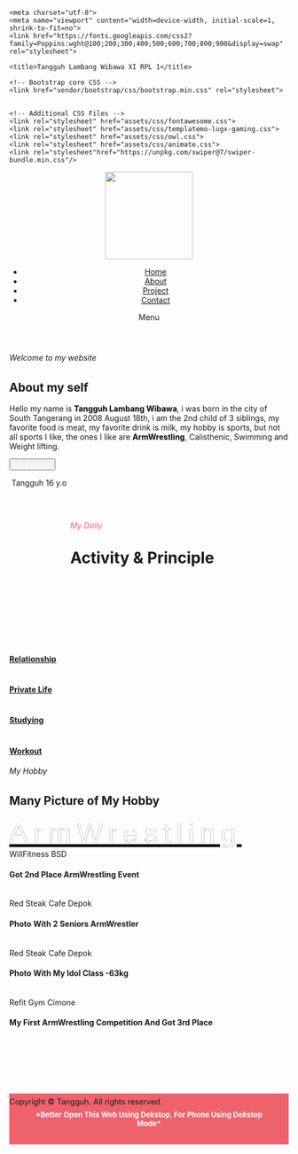 <!DOCTYPE html>
<html lang="en">

  <head>

    <meta charset="utf-8">
    <meta name="viewport" content="width=device-width, initial-scale=1, shrink-to-fit=no">
    <link href="https://fonts.googleapis.com/css2?family=Poppins:wght@100;200;300;400;500;600;700;800;900&display=swap" rel="stylesheet">

    <title>Tangguh Lambang Wibawa XI RPL 1</title>

    <!-- Bootstrap core CSS -->
    <link href="vendor/bootstrap/css/bootstrap.min.css" rel="stylesheet">


    <!-- Additional CSS Files -->
    <link rel="stylesheet" href="assets/css/fontawesome.css">
    <link rel="stylesheet" href="assets/css/templatemo-lugx-gaming.css">
    <link rel="stylesheet" href="assets/css/owl.css">
    <link rel="stylesheet" href="assets/css/animate.css">
    <link rel="stylesheet"href="https://unpkg.com/swiper@7/swiper-bundle.min.css"/>
<!--




-->
  </head>

<body>

  <!-- ***** Preloader Start ***** -->
  <div id="js-preloader" class="js-preloader">
    <div class="preloader-inner">
      <span class="dot"></span>
      <div class="dots">
        <span></span>
        <span></span>
        <span></span>
      </div>
    </div>
  </div>
  <!-- ***** Preloader End ***** -->

  <!-- ***** Header Area Start ***** -->
  <header class="header-area header-sticky">
    <div class="container">
        <div class="row">
            <div class="col-12">
                <nav class="main-nav">
                    <!-- ***** Logo Start ***** -->
                    <a href="index.html" class="logo">
                        <img src="assets/images/logo.png" alt="" style="width: 158px;">
                    </a>
                    <!-- ***** Logo End ***** -->
                    <!-- ***** Menu Start ***** -->
                    <ul class="nav">
                      <li><a href="index.html" class="active">Home</a></li>
                      <li><a href="about.html">About</a></li>
                      <li><a href="project.html">Project</a></li>
                      <li><a href="contact.html">Contact</a></li>
                      <!-- <li><a href="#">Sign In</a></li> -->
                  </ul>   
                    <a class='menu-trigger'>
                        <span>Menu</span>
                    </a>
                    <!-- ***** Menu End ***** -->
                </nav>
            </div>
        </div>
    </div>
  </header>
  <!-- ***** Header Area End ***** -->

  <div class="main-banner">
    <div class="container">
      <div class="row">
        <div class="col-lg-6 align-self-center">
          <div class="caption header-text">
            <h6>Welcome to my website</h6>
            <h2>About my self</h2>
            <p>Hello my name is <span style="font-weight: bold; color: black;">Tangguh Lambang Wibawa</span>, i was born in the city of South Tangerang in 2008 August 18th, i am the 2nd child of 3 siblings, my favorite food is meat, my favorite drink is milk, my hobby is sports, but not all sports I like, the ones I like are <span style="color: black; font-weight: bold;">ArmWrestling</span>, Calisthenic, Swimming and Weight lifting.</p>
            <div class="search-input">
              <form id="search" action="#">
                <!-- <input type="text" placeholder="Type Something" id='searchText' name="searchKeyword" onkeypress="handle" /> -->
                <button role="button" style="margin-right: 300px;"><a href="contact.html" style="color: white;">My Contact</a></button>
              </form>
            </div>
          </div>
        </div>
        <div class="col-lg-4 offset-lg-2">
          <div class="right-image">
            <img src="assets/images/Tangguh12.jpg" alt="">
            <span class="price">Tangguh</span>
            <span class="offer">16 y.o</span>
          </div>
        </div>
      </div>
    </div>
  </div>
  <h6 style="margin-left: 110px; margin-top: 60px; color: #ee626b;">My Daily</h6>
<h1 style="margin-left: 110px; margin-top: 20px;">Activity & Principle </h1>
<br>
<br>
<br><br><br><br><br>
  <div class="features">
    <div class="container">
      <div class="row">
        <div class="col-lg-3 col-md-6">
          <a href="https://id.wikipedia.org/wiki/Pacaran#:~:text=Pacaran%20%28bahasa%20Inggris%20%3A%20courtship%29%20adalah%20periode%20perkenalan,dimulai%20setelah%20pertunangan%20dan%20dapat%20berakhir%20dengan%20perkawinan.">
            <div class="item">
              <div class="image">
                <img src="assets/images/love1.webp" alt="" style="max-width: 44px;">
              </div>
              <h4>Relationship</h4>
            </div>
          </a>
        </div>
        <div class="col-lg-3 col-md-6">
          <a href="https://www.kompasiana.com/nursyamsir/6294f94abb44861e09018bf2/opini-memahami-privat-life-dalam-lingkup-hermeneutika-sosial">
            <div class="item">
              <div class="image">
                <img src="assets/images/lock1.webp" alt="" style="max-width: 44px;">
              </div>
              <h4>Private Life</h4>
            </div>
          </a>
        </div>
        <div class="col-lg-3 col-md-6">
          <a href="https://daftarkampus.spmb.teknokrat.ac.id/apa-itu-belajar-pengertian-proses-dan-pentingnya-dalam-kehidupan/#:~:text=Belajar%20dapat%20didefinisikan%20sebagai%20proses%20memperoleh%20pengetahuan%2C%20keterampilan%2C,di%20sekolah%2C%20tetapi%20juga%20berlangsung%20sepanjang%20hidup%20kita.">
            <div class="item">
              <div class="image">
                <img src="assets/images/book1.webp" alt="" style="max-width: 44px;">
              </div>
              <h4>Studying</h4>
            </div>
          </a>
        </div>
        <div class="col-lg-3 col-md-6">
          <a href="https://health.detik.com/kebugaran/d-6905113/workout-adalah-definisi-jenis-jenis-dan-cara-melakukannya">
            <div class="item">
              <div class="image">
                <img src="assets/images/dumble1.webp" alt="" style="max-width: 44px;">
              </div>
              <h4>Workout</h4>
            </div>
          </a>
        </div>
      </div>
    </div>
  </div>

  <div class="section trending">
    <div class="container">
      <div class="row">
        <div class="col-lg-6">
          <div class="section-heading">
            <h6> My Hobby</h6>
            <h2>Many Picture of My Hobby</h2>
          </div>
        </div>
        <div class="col-lg-6">
          <div class="main-button">
            <a href="https://en-m-wikipedia-org.translate.goog/wiki/Arm_wrestling?_x_tr_sl=en&_x_tr_tl=id&_x_tr_hl=id&_x_tr_pto=tc" style="font-size: 50px; font-family: Impact, Haettenschweiler, 'Arial Narrow Bold', sans-serif; letter-spacing: 10px; background: url(assets/images/fireGif.gif); -webkit-background-clip: text; -webkit-text-fill-color: transparent; background-position: bottom; -webkit-text-stroke: 0.2px black;">ArmWrestling</a>
          </div>
        </div>
        <div class="col-lg-3 col-md-6">
          <div class="item">
            <div class="thumb">
              <a href=""><img src="assets/images/zBSD2.jpg" alt=""></a>
              <!-- <span class="price"><em>$28</em>$20</span> -->
            </div>
            <div class="down-content">
              <span class="category">WillFitness BSD</span>
              <h4> Got 2nd Place ArmWrestling Event</h4>
              <br>
              <!-- <a href=""><i class="fa fa-shopping-bag"></i></a> -->
            </div>
          </div>
        </div>
        <div class="col-lg-3 col-md-6">
          <div class="item">
            <div class="thumb">
              <a href=""><img src="assets/images/zDepok3.jpg" alt=""></a>
              <!-- <span class="price">$44</span> -->
            </div>
            <div class="down-content">
              <span class="category">Red Steak Cafe Depok</span>
              <h4>Photo With 2 Seniors ArmWrestler</h4>
              <br>
              <!-- <a href=""><i class="fa fa-shopping-bag"></i></a> -->
            </div>
          </div>
        </div>
        <div class="col-lg-3 col-md-6">
          <div class="item">
            <div class="thumb">
              <a href=""><img src="assets/images/zDepok4.jpg" alt=""></a>
              <!-- <span class="price"><em>$64</em>$44</span> -->
            </div>
            <div class="down-content">
              <span class="category">Red Steak Cafe Depok</span>
              <h4>Photo With My Idol Class -63kg</h4>
              <br>
              <!-- <a href="product-details.html"><i class="fa fa-shopping-bag"></i></a> -->
            </div>
          </div>
        </div>
        <div class="col-lg-3 col-md-6">
          <div class="item">
            <div class="thumb">
              <a href=""><img src="assets/images/zRefit1.jpg" alt=""></a>
              <!-- <span class="price">$32</span> -->
            </div>
            <div class="down-content">
              <span class="category">Refit Gym Cimone</span>
              <h4> My First ArmWrestling Competition And Got 3rd Place</h4>
              <!-- <a href="product-details.html"><i class="fa fa-shopping-bag"></i></a> -->
            </div>
          </div>
        </div>
      </div>
    </div>
  </div>

  <!-- <div class="section most-played">
    <div class="container">
      <div class="row">
        <div class="col-lg-6">
          <div class="section-heading">
            <h6>TOP GAMES</h6>
            <h2>Most Played</h2>
          </div>
        </div>
        <div class="col-lg-6">
          <div class="main-button">
            <a href="shop.html">View All</a>
          </div>
        </div>
        <div class="col-lg-2 col-md-6 col-sm-6">
          <div class="item">
            <div class="thumb">
              <a href="product-details.html"><img src="assets/images/top-game-01.jpg" alt=""></a>
            </div>
            <div class="down-content">
                <span class="category">Adventure</span>
                <h4>Assasin Creed</h4>
                <a href="product-details.html">Explore</a>
            </div>
          </div>
        </div>
        <div class="col-lg-2 col-md-6 col-sm-6">
          <div class="item">
            <div class="thumb">
              <a href="product-details.html"><img src="assets/images/top-game-02.jpg" alt=""></a>
            </div>
            <div class="down-content">
                <span class="category">Adventure</span>
                <h4>Assasin Creed</h4>
                <a href="product-details.html">Explore</a>
            </div>
          </div>
        </div>
        <div class="col-lg-2 col-md-6 col-sm-6">
          <div class="item">
            <div class="thumb">
              <a href="product-details.html"><img src="assets/images/top-game-03.jpg" alt=""></a>
            </div>
            <div class="down-content">
                <span class="category">Adventure</span>
                <h4>Assasin Creed</h4>
                <a href="product-details.html">Explore</a>
            </div>
          </div>
        </div>
        <div class="col-lg-2 col-md-6 col-sm-6">
          <div class="item">
            <div class="thumb">
              <a href="product-details.html"><img src="assets/images/top-game-04.jpg" alt=""></a>
            </div>
            <div class="down-content">
                <span class="category">Adventure</span>
                <h4>Assasin Creed</h4>
                <a href="product-details.html">Explore</a>
            </div>
          </div>
        </div>
        <div class="col-lg-2 col-md-6 col-sm-6">
          <div class="item">
            <div class="thumb">
              <a href="product-details.html"><img src="assets/images/top-game-05.jpg" alt=""></a>
            </div>
            <div class="down-content">
                <span class="category">Adventure</span>
                <h4>Assasin Creed</h4>
                <a href="product-details.html">Explore</a>
            </div>
          </div>
        </div>
        <div class="col-lg-2 col-md-6 col-sm-6">
          <div class="item">
            <div class="thumb">
              <a href="product-details.html"><img src="assets/images/top-game-06.jpg" alt=""></a>
            </div>
            <div class="down-content">
                <span class="category">Adventure</span>
                <h4>Assasin Creed</h4>
                <a href="product-details.html">Explore</a>
            </div>
          </div>
        </div>
      </div>
    </div>
  </div> -->

  <!-- <div class="section categories">
    <div class="container">
      <div class="row">
        <div class="col-lg-12 text-center">
          <div class="section-heading">
            <h6>Categories</h6>
            <h2>Top Categories</h2>
          </div>
        </div>
        <div class="col-lg col-sm-6 col-xs-12">
          <div class="item">
            <h4>Action</h4>
            <div class="thumb">
              <a href="product-details.html"><img src="assets/images/categories-01.jpg" alt=""></a>
            </div>
          </div>
        </div>
        <div class="col-lg col-sm-6 col-xs-12">
          <div class="item">
            <h4>Action</h4>
            <div class="thumb">
              <a href="product-details.html"><img src="assets/images/categories-05.jpg" alt=""></a>
            </div>
          </div>
        </div>
        <div class="col-lg col-sm-6 col-xs-12">
          <div class="item">
            <h4>Action</h4>
            <div class="thumb">
              <a href="product-details.html"><img src="assets/images/categories-03.jpg" alt=""></a>
            </div>
          </div>
        </div>
        <div class="col-lg col-sm-6 col-xs-12">
          <div class="item">
            <h4>Action</h4>
            <div class="thumb">
              <a href="product-details.html"><img src="assets/images/categories-04.jpg" alt=""></a>
            </div>
          </div>
        </div>
        <div class="col-lg col-sm-6 col-xs-12">
          <div class="item">
            <h4>Action</h4>
            <div class="thumb">
              <a href="product-details.html"><img src="assets/images/categories-05.jpg" alt=""></a>
            </div>
          </div>
        </div>
      </div>
    </div>
  </div> -->
  
  <!-- <div class="section cta">
    <div class="container">
      <div class="row">
        <div class="col-lg-5">
          <div class="shop">
            <div class="row">
              <div class="col-lg-12">
                <div class="section-heading">
                  <h6>Our Shop</h6>
                  <h2>Go Pre-Order Buy & Get Best <em>Prices</em> For You!</h2>
                </div>
                <p>Lorem ipsum dolor consectetur adipiscing, sed do eiusmod tempor incididunt.</p>
                <div class="main-button">
                  <a href="shop.html">Shop Now</a>
                </div>
              </div>
            </div>
          </div>
        </div>
        <div class="col-lg-5 offset-lg-2 align-self-end">
          <div class="subscribe">
            <div class="row">
              <div class="col-lg-12">
                <div class="section-heading">
                  <h6>NEWSLETTER</h6>
                  <h2>Get Up To $100 Off Just Buy <em>Subscribe</em> Newsletter!</h2>
                </div>
                <div class="search-input">
                  <form id="subscribe" action="#">
                    <input type="email" class="form-control" id="exampleInputEmail1" aria-describedby="emailHelp" placeholder="Your email...">
                    <button type="submit">Subscribe Now</button>
                  </form>
                </div>
              </div>
            </div>
          </div>
        </div>
      </div>
    </div>
  </div> -->
  <h1 style="text-align: center; font-size: small; background-color: #ee626b; color: rgb(255, 255, 255); margin-top: 120px; padding: 30px;">*Better Open This Web Using Dekstop, For Phone Using Dekstop Mode*</h1>

  <footer>
    <div class="container" style="margin-top: -100px;">
      <div class="col-lg-12">
        <p>Copyright © Tangguh. All rights reserved.</p>
      </div>
    </div>
  </footer>

  <!-- Scripts -->
  <!-- Bootstrap core JavaScript -->
  <script src="vendor/jquery/jquery.min.js"></script>
  <script src="vendor/bootstrap/js/bootstrap.min.js"></script>
  <script src="assets/js/isotope.min.js"></script>
  <script src="assets/js/owl-carousel.js"></script>
  <script src="assets/js/counter.js"></script>
  <script src="assets/js/custom.js"></script>

  </body>
</html>
